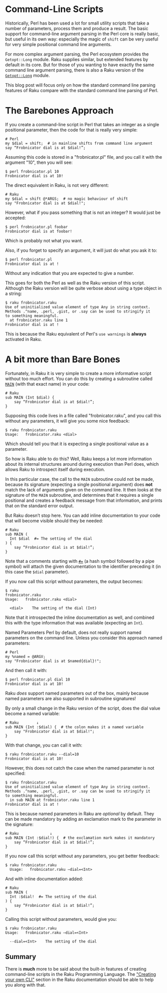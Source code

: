 # Command-Line Scripts
Historically, Perl has been used a lot for small utility scripts that take a number of parameters, process them and produce a result.  The basic support for command-line argument parsing in the Perl core is really basic, but useful in its own way: especially the magic of `shift` can be very useful for very simple positional command line arguments.

For more complex argument parsing, the Perl ecosystem provides the `Getopt::Long` module.  Raku supplies similar, but extended features by default in its core.  But for those of you wanting to have exactly the same command line argument parsing, there is also a Raku version of the [`Getopt::Long`](https://raku.land/cpan:LEONT/Getopt::Long) module.

This blog post will focus only on how the standard command line parsing features of Raku compare with the standard command line parsing of Perl.

# The Barebones Approach
If you create a command-line script in Perl that takes an integer as a single positional parameter, then the code for that is really very simple:
```
# Perl
my $dial = shift;  # in mainline shifts from command line argument
say “Frobnicator dial is at $dial!”;
```
Assuming this code is stored in a "frobnicator.pl" file, and you call it with the argument "10", then you will see:
```
$ perl frobnicator.pl 10
Frobnicator dial is at 10!
```
The direct equivalent in Raku, is not very different:
```
# Raku
my $dial = shift @*ARGS;  # no magic behaviour of shift
say "Frobnicator dial is at $dial!";
```
However, what if you pass something that is not an integer?  It would just be accepted:
```
$ perl frobnicator.pl foobar
Frobnicator dial is at foobar!
```
Which is probably not what you want.

Also, if you forget to specify an argument, it will just do what you ask it to:
```
$ perl frobnicator.pl
Frobnicator dial is at !
```
Without any indication that you are expected to give a number.

This goes for both the Perl as well as the Raku version of this script.  Although the Raku version will be quite verbose about using a type object in a string:
```
$ raku frobnicator.raku
Use of uninitialized value element of type Any in string context.
Methods .^name, .perl, .gist, or .say can be used to stringify it
to something meaningful.
  at frobnicator.raku line 1
Frobnicator dial is at !
```
This is because the Raku equivalent of Perl's `use warnings` is **always** activated in Raku.

# A bit more than Bare Bones
Fortunately, in Raku it is very simple to create a more informative script without too much effort.  You can do this by creating a subroutine called [`MAIN`](https://docs.raku.org/language/create-cli#sub_MAIN) (with that exact name) in your code:
```
# Raku
sub MAIN (Int $dial) {
    say “Frobnicator dial is at $dial!”;
}
```
Supposing this code lives in a file called "frobnicator.raku", and you call this without any parameters, it will give you some nice feedback:
```
$ raku frobnicator.raku
Usage:   frobnicator.raku <dial>
```
Which should tell you that it is expecting a single positional value as a parameter.

So how is Raku able to do this?  Well, Raku keeps a lot more information about its internal structures around during execution than Perl does, which allows Raku to introspect itself during execution.

In this particular case, the call to the `MAIN` subroutine could not be made, because its signature (expecting a single positional argument) does **not** match the lack of arguments given on the command line.  It then looks at the signature of the `MAIN` subroutine, and determines that it requires a single positional and creates a feedback message from that information, and prints that on the standard error output.

But Raku doesn’t stop here.  You can add inline documentation to your code that will become visible should they be needed:
```
# Raku
sub MAIN (
  Int $dial  #= The setting of the dial
) {
    say “Frobnicator dial is at $dial!”;
}
```
Note that a comments starting with [`#=`](https://docs.raku.org/language/pod#Declarator_blocks) (a hash symbol followed by a pipe symbol) will attach the given documentation to the identifier preceding it (in this case the `$dial` parameter).

If you now call this script without parameters, the output becomes:
```
$ raku
frobnicator.raku
Usage:   frobnicator.raku <dial>

  <dial>    The setting of the dial (Int)
```
Note that it introspected the inline documentation as well, and combined this with the type information that was available (expecting an `Int`).

Named Parameters
Perl by default, does not really support named parameters on the command line.
Unless you consider this approach named parameters:
```
# Perl
my %named = @ARGV;
say "Frobnicator dial is at $named{dial}!";
```
And then call it with:
```
$ perl frobnicator.pl dial 10
Frobnicator dial is at 10!
```
Raku *does* support named parameters out of the box, mainly because named parameters are also supported in subroutine signatures!

By only a small change in the Raku version of the script, does the dial value become a named variable:
```
# Raku        ↓
sub MAIN (Int :$dial) {  # the colon makes it a named variable
    say "Frobnicator dial is at $dial!";
}
```
With that change, you can call it with:
```
$ raku frobnicator.raku --dial=10
Frobnicator dial is at 10!
```
However, this does not catch the case when the named parameter is not specified:
```
$ raku frobnicator.raku
Use of uninitialized value element of type Any in string context.
Methods .^name, .perl, .gist, or .say can be used to stringify it
to something meaningful.
  in sub MAIN at frobnicator.raku line 1
Frobnicator dial is at !
```
This is because named parameters in Raku are *optional* by default.  They can be made mandatory by adding an exclamation mark to the parameter in the signature:
```
# Raku              ↓
sub MAIN (Int :$dial!) {  # the exclamation mark makes it mandatory
    say “Frobnicator dial is at $dial!”;
}
```
If you now call this script without any parameters, you get better feedback:
```
$ raku frobnicator.raku
  Usage:   frobnicator.raku —dial=<Int>
```
And with inline documentation added:
```
# Raku
sub MAIN (
  Int :$dial!  #= The setting of the dial
) {
    say “Frobnicator dial is at $dial!”;
}
```
Calling this script without parameters, would give you:
```
$ raku frobnicator.raku
Usage:   frobnicator.raku —dial=<Int>

  --dial=<Int>    The setting of the dial
```

## Summary
There is **much** more to be said about the built-in features of creating command-line scripts in the Raku Programming Language.  The ["Creating your own CLI"](https://docs.raku.org/language/create-cli) section in the Raku documentation should be able to help you along with that.
